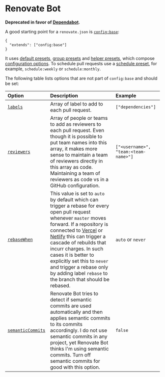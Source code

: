 # Renovate Bot

**Deprecated in favor of [Dependabot](/notes/github/dependabot).**

A good starting point for a `renovate.json` is
[`config:base`](https://docs.renovatebot.com/presets-config/#configbase):

```
{
  "extends": ["config:base"]
}
```

It uses [default presets](https://docs.renovatebot.com/presets-default/),
[group presets](https://docs.renovatebot.com/presets-group/) and
[helper presets](https://docs.renovatebot.com/presets-helpers/), which compose
[configuration options](https://docs.renovatebot.com/configuration-options/). To
schedule pull requests use a
[schedule preset](https://docs.renovatebot.com/presets-schedule/), for example,
`schedule:weekly` or `schedule:monthly`.

The following table lists options that are not part of `config:base` and should
be set:

| Option                                                                                   | Description                                                                                                                                                                                                                                                                                                                                                                                                                                           | Example                              |
| :--------------------------------------------------------------------------------------- | :---------------------------------------------------------------------------------------------------------------------------------------------------------------------------------------------------------------------------------------------------------------------------------------------------------------------------------------------------------------------------------------------------------------------------------------------------- | :----------------------------------- |
| [`labels`](https://docs.renovatebot.com/configuration-options/#labels)                   | Array of label to add to each pull request.                                                                                                                                                                                                                                                                                                                                                                                                           | `["dependencies"]`                   |
| [`reviewers`](https://docs.renovatebot.com/configuration-options/#reviewers)             | Array of people or teams to add as reviewers to each pull request. Even though it is possible to put team names into this array, it makes more sense to maintain a team of reviewers directly in this array as code. Maintaining a team of reviewers as code vs in a GitHub configuration.                                                                                                                                                            | `["<username>", "team:<team-name>"]` |
| [`rebaseWhen`](https://docs.renovatebot.com/configuration-options/#rebasewhen)           | This value is set to `auto` by default which can trigger a rebase for every open pull request whenever `master` moves forward. If a repository is connected to [Vercel](https://vercel.com/) or [Netlify](https://www.netlify.com/) this can trigger a cascade of rebuilds that incurr charges. In such cases it is better to explicitly set this to `never` and trigger a rebase only by adding label `rebase` to the branch that should be rebased. | `auto` or `never`                    |
| [`semanticCommits`](https://docs.renovatebot.com/configuration-options/#semanticcommits) | Renovate Bot tries to detect if semantic commits are used automatically and then applies semantic commits to its commits accordingly. I do not use semantic commits in any project, yet Renovate Bot thinks I'm using semantic commits. Turn off semantic commits for good with this option.                                                                                                                                                          | `false`                              |
